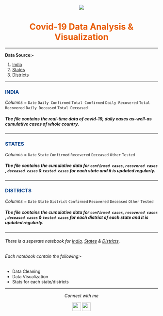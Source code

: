 <p align="center">
  <img   src='https://images.unsplash.com/flagged/photo-1584036561584-b03c19da874c?ixid=MnwxMjA3fDB8MHxwaG90by1wYWdlfHx8fGVufDB8fHx8&ixlib=rb-1.2.1&auto=format&fit=crop&w=889&q=100'>
</p>

<h1 align='center' style='color:#e85d04'>Covid-19 Data Analysis & Visualization</h1>

---
**Data Source:-**
   1. [India](https://api.covid19india.org/csv/latest/case_time_series.csv)           
   2. [States](https://api.covid19india.org/csv/latest/states.csv)           
   3. [Districts](https://api.covid19india.org/csv/latest/districts.csv) 
---

<h3 style='color:#023e8a'>INDIA</h3>


_Columns_ = `Date` `Daily Confirmed` `Total Confirmed` `Daily Recovered` `Total Recovered` `Daily Deceased` `Total Deceased`


##### The file contains the real-time data of covid-19, daily cases as-well-as cumulative cases of whole country. 
---

<h3 style='color:#023e8a'>STATES</h3>


_Columns_ = `Date` `State` `Confirmed` `Recovered` `Deceased` `Other` `Tested`

##### The file contains the cumulative data for `confirmed cases`, `recovered cases` , `deceased cases` & `tested cases` for each state and it is  updated regularly. 
---

<h3 style='color:#023e8a'>DISTRICTS</h3>

_Columns_ = `Date` `State` `District` `Confirmed` `Recovered` `Deceased` `Other` `Tested`

##### The file contains the cumulative data for `confirmed cases`, `recovered cases` , `deceased cases` & `tested cases` for each district of each state and it is updated regularly. 
---

###### There is a seperate notebook for [India](Notebooks/India.ipynb), [States](Notebooks/State.ipynb) & [Districts](Notebooks/District.ipynb).

###### Each notebook contain the following:-
* Data Cleaning
* Data Visualization
* Stats for each state/districts

---
<p align="center">
  <i>Connect with me</i>
     <p align="center">
       <a href="https://www.linkedin.com/in/milan-singh-932165a6/" alt="Linkedin"><img width="28px" src="https://img-premium.flaticon.com/png/512/1384/1384062.png?token=exp=1621491409~hmac=b6d0d76f1cabcb8616f2d8c0b61ce0b6"></a>
       <a href="mailto:milansinghthakur024@gmail.com" alt="Contact me"><img width="28px" src="https://img-premium.flaticon.com/png/512/2965/2965306.png?token=exp=1621491445~hmac=42c5703ac10e28b117060225591a3f71"></a>
  
 </p>
